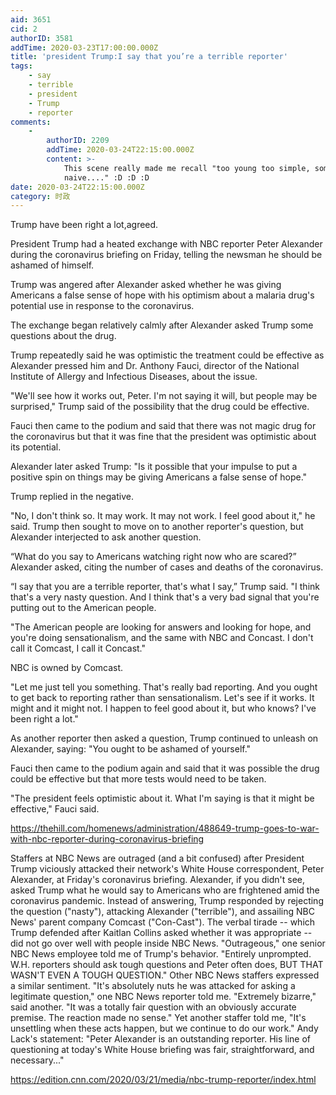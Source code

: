 ```yaml
---
aid: 3651
cid: 2
authorID: 3581
addTime: 2020-03-23T17:00:00.000Z
title: 'president Trump:I say that you’re a terrible reporter'
tags:
    - say
    - terrible
    - president
    - Trump
    - reporter
comments:
    -
        authorID: 2209
        addTime: 2020-03-24T22:15:00.000Z
        content: >-
            This scene really made me recall "too young too simple, sometimes
            naive...." :D :D :D
date: 2020-03-24T22:15:00.000Z
category: 时政
---
```


Trump have been right a lot,agreed.

President Trump had a heated exchange with NBC reporter Peter Alexander during the coronavirus briefing on Friday, telling the newsman he should be ashamed of himself.

Trump was angered after Alexander asked whether he was giving Americans a false sense of hope with his optimism about a malaria drug's potential use in response to the coronavirus.

The exchange began relatively calmly after Alexander asked Trump some questions about the drug.

Trump repeatedly said he was optimistic the treatment could be effective as Alexander pressed him and Dr. Anthony Fauci, director of the National Institute of Allergy and Infectious Diseases, about the issue.

"We'll see how it works out, Peter. I'm not saying it will, but people may be surprised," Trump said of the possibility that the drug could be effective.

Fauci then came to the podium and said that there was not magic drug for the coronavirus but that it was fine that the president was optimistic about its potential.

Alexander later asked Trump: "Is it possible that your impulse to put a positive spin on things may be giving Americans a false sense of hope."

Trump replied in the negative.

"No, I don't think so. It may work. It may not work. I feel good about it," he said. Trump then sought to move on to another reporter's question, but Alexander interjected to ask another question.

“What do you say to Americans watching right now who are scared?” Alexander asked, citing the number of cases and deaths of the coronavirus.

“I say that you are a terrible reporter, that's what I say,” Trump said. "I think that's a very nasty question. And I think that's a very bad signal that you're putting out to the American people.

"The American people are looking for answers and looking for hope, and you're doing sensationalism, and the same with NBC and Concast. I don't call it Comcast, I call it Concast."

NBC is owned by Comcast.

"Let me just tell you something. That's really bad reporting. And you ought to get back to reporting rather than sensationalism. Let's see if it works. It might and it might not. I happen to feel good about it, but who knows? I've been right a lot."

As another reporter then asked a question, Trump continued to unleash on Alexander, saying: "You ought to be ashamed of yourself."

Fauci then came to the podium again and said that it was possible the drug could be effective but that more tests would need to be taken.

"The president feels optimistic about it. What I'm saying is that it might be effective," Fauci said.

https://thehill.com/homenews/administration/488649-trump-goes-to-war-with-nbc-reporter-during-coronavirus-briefing

Staffers at NBC News are outraged (and a bit confused) after President Trump viciously attacked their network's White House correspondent, Peter Alexander, at Friday's coronavirus briefing. Alexander, if you didn't see, asked Trump what he would say to Americans who are frightened amid the coronavirus pandemic. Instead of answering, Trump responded by rejecting the question ("nasty"), attacking Alexander ("terrible"), and assailing NBC News' parent company Comcast ("Con-Cast"). The verbal tirade -- which Trump defended after Kaitlan Collins asked whether it was appropriate -- did not go over well with people inside NBC News. "Outrageous," one senior NBC News employee told me of Trump's behavior. "Entirely unprompted. W.H. reporters should ask tough questions and Peter often does, BUT THAT WASN'T EVEN A TOUGH QUESTION." Other NBC News staffers expressed a similar sentiment. "It's absolutely nuts he was attacked for asking a legitimate question," one NBC News reporter told me. "Extremely bizarre," said another. "It was a totally fair question with an obviously accurate premise. The reaction made no sense." Yet another staffer told me, "It's unsettling when these acts happen, but we continue to do our work." Andy Lack's statement: "Peter Alexander is an outstanding reporter. His line of questioning at today's White House briefing was fair, straightforward, and necessary..."

https://edition.cnn.com/2020/03/21/media/nbc-trump-reporter/index.html
